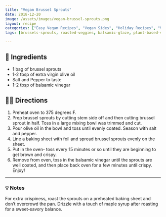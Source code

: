 ```yaml
---
title: "Vegan Brussel Sprouts"
date: 2018-12-20
image: /assets/images/vegan-brussel-sprouts.png
layout: recipe
categories: ["Easy Vegan Recipes", "Vegan Sides", "Holiday Recipes", "Vegetable Dishes"]
tags: [brussels-sprouts, roasted-veggies, balsamic-glaze, plant-based-sides, savory-vegan]

---
```


## 🧾 Ingredients

- 1 bag of brussel sprouts
- 1-2 tbsp of extra virgin olive oil
- Salt and Pepper to taste
- 1-2 tbsp of balsamic vinegar

## 👩‍🍳 Directions

1. Preheat oven to 375 degrees F.
2. Prep brussel sprouts by cutting stem side off and then cutting brussel sprout in half. Toss in a large mixing bowl was trimmed and cut.
3. Pour olive oil in the bowl and toss until evenly coated. Season with salt and pepper.
4. Line a baking sheet with foil and spread brussel sprouts evenly on the sheet.
5. Put in the oven- toss every 15 minutes or so until they are beginning to get brown and crispy.
6. Remove from oven, toss in the balsamic vinegar until the sprouts are well coated, and then place back oven for a few minutes until crispy. Enjoy!


---

### 💡 Notes

For extra crispiness, roast the sprouts on a preheated baking sheet and don’t overcrowd the pan. Drizzle with a touch of maple syrup after roasting for a sweet-savory balance.
